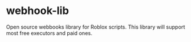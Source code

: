 # webhook-lib
Open source webbooks library for Roblox scripts. This library will support most free executors and paid ones.
